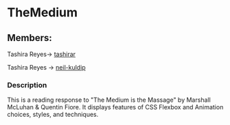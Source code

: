 # TheMedium

## Members:
Tashira Reyes-> [tashirar](https://tashirar.github.io/)

Tashira Reyes -> [neil-kuldip](https://neil-kuldip.github.io/WebProduction1/)

### Description
This is a reading response to "The Medium is the Massage" by Marshall McLuhan & Quentin Fiore. It displays features of CSS Flexbox and Animation choices, styles, and techniques. 
